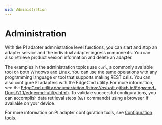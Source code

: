 ```yaml
---
uid: Administration
---
```


# Administration

With the PI adapter administration level functions, you can start and stop an adapter service and the individual adapter ingress components. You can also retrieve product version information and delete an adapter.

The examples in the administration topics use `curl`, a commonly available tool on both Windows and Linux. You can use the same operations with any programming language or tool that supports making REST calls. You can also configure PI adapters with the EdgeCmd utility. For more information, see the [EdgeCmd utility documentation (https://osisoft.github.io/Edgecmd-Docs/V1.1/edgecmd-utility.html)](https://osisoft.github.io/Edgecmd-Docs/V1.1/edgecmd-utility.html). To validate successful configurations, you can accomplish data retrieval steps (`GET` commands) using a browser, if available on your device.

For more information on PI adapter configuration tools, see [Configuration tools](xref:ConfigurationTools).
